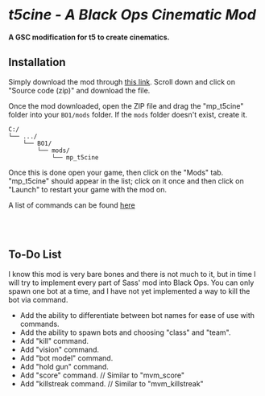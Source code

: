 # *t5cine - A Black Ops Cinematic Mod*


**A GSC modification for t5 to create cinematics.**

## Installation

Simply download the mod through [this link]([https://github.com/4GlVE/t5cine/releases/latest]). Scroll down and click on "Source code (zip)" and download the file.

Once the mod downloaded, open the ZIP file and drag the "mp_t5cine" folder into your `BO1/mods` folder. If the `mods` folder doesn't exist, create it.

```text
C:/
└── .../
    └── BO1/
        └── mods/
            └── mp_t5cine
```

Once this is done open your game, then click on the "Mods" tab. "mp_t5cine" should appear in the list; click on it once and then click on "Launch" to restart your game with the mod on.

A list of commands can be found [here](https://github.com/4GlVE/t5cine/blob/main/commands.txt)

<br/><br/>
## To-Do List
I know this mod is very bare bones and there is not much to it, but in time I will try to implement every part of Sass' mod into Black Ops.
You can only spawn one bot at a time, and I have not yet implemented a way to kill the bot via command.
* Add the ability to differentiate between bot names for ease of use with commands.
* Add the ability to spawn bots and choosing "class" and "team".
* Add "kill" command.
* Add "vision" command.
* Add "bot model" command.
* Add "hold gun" command.
* Add "score" command. // Similar to "mvm_score"
* Add "killstreak command. // Similar to "mvm_killstreak"
